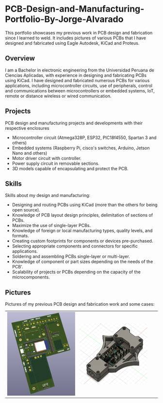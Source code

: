 # PCB-Design-and-Manufacturing-Portfolio-By-Jorge-Alvarado
This portfolio showcases my previous work in PCB design and fabrication since I learned to weld.  It includes pictures of various PCBs that I have designed and fabricated using Eagle Autodesk, KiCad and Proteus.

## Overview
I am a Bachelor in electronic engineering from the Universidad Peruana de Ciencias Aplicadas, with experience in designing and fabricating PCBs using KiCad. I have designed and fabricated numerous PCBs for various applications, including microcontroller circuits, use of peripherals, control and communications between microcontrollers or embedded systems, IoT, remote or distance wireless or wired communication.

## Projects
PCB design and manufacturing projects and developments with their respective enclosures

- Microcontroller circuit (Atmega328P, ESP32, PIC18f4550, Spartan 3 and others)
- Embedded systems (Raspberry Pi, cisco's switches, Arduino, Jetson Nano and others)
- Motor driver circuit with controller.
- Power supply circuit in removable sections.
- 3D models capable of encapsulating and protect the PCB.

## Skills
Skills about my design and manufacturing:

- Designing and routing PCBs using KiCad (more than the others for being open source).
- Knowledge of PCB layout design principles, delimitation of sections of PCBs.
- Maximize the use of single-layer PCBs.
- Knowledge of foreign or local manufacturing types, quality levels, and formats.
- Creating custom footprints for components or devices pre-purchased.
- Selecting appropriate components and connectors for specific applications.
- Soldering and assembling PCBs single-layer or multi-layer.
- Knowledge of component or part sizes depending on the needs of the PCB'.
- Scalability of projects or PCBs depending on the capacity of the microcomponents.

## Pictures
Pictures of my previous PCB design and fabrication work and some cases:

|  |  |  |  |
| ------- | ------- | ------- | ------- |
| <img src='images/1.png' width='300' /> | <img src='images/2.png' width='300' />  |

